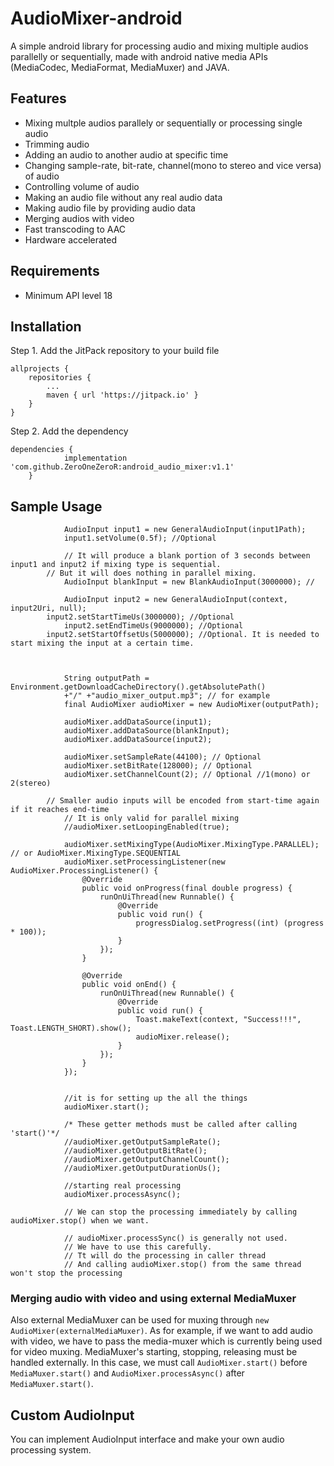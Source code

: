# AudioMixer-android
A simple android library for processing audio and mixing multiple audios parallelly or sequentially,
made with android native media APIs (MediaCodec, MediaFormat, MediaMuxer) and JAVA.


## Features
- Mixing multple audios parallely or sequentially or processing single audio
- Trimming audio
- Adding an audio to another audio at specific time
- Changing sample-rate, bit-rate, channel(mono to stereo and vice versa) of audio
- Controlling volume of audio
- Making an audio file without any real audio data
- Making audio file by providing audio data
- Merging audios with video
- Fast transcoding to AAC
- Hardware accelerated


## Requirements
- Minimum API level 18


## Installation
Step 1. Add the JitPack repository to your build file
````
allprojects {
	repositories {
		...
		maven { url 'https://jitpack.io' }
	}
}
````
Step 2. Add the dependency
````
dependencies {
	        implementation 'com.github.ZeroOneZeroR:android_audio_mixer:v1.1'
	}
````



## Sample Usage
````
            AudioInput input1 = new GeneralAudioInput(input1Path);
            input1.setVolume(0.5f); //Optional

            // It will produce a blank portion of 3 seconds between input1 and input2 if mixing type is sequential.
	    // But it will does nothing in parallel mixing.
            AudioInput blankInput = new BlankAudioInput(3000000); //

            AudioInput input2 = new GeneralAudioInput(context, input2Uri, null);
	    input2.setStartTimeUs(3000000); //Optional
            input2.setEndTimeUs(9000000); //Optional
	    input2.setStartOffsetUs(5000000); //Optional. It is needed to start mixing the input at a certain time.



            String outputPath = Environment.getDownloadCacheDirectory().getAbsolutePath()
            +"/" +"audio_mixer_output.mp3"; // for example
            final AudioMixer audioMixer = new AudioMixer(outputPath);

            audioMixer.addDataSource(input1);
            audioMixer.addDataSource(blankInput);
            audioMixer.addDataSource(input2);

            audioMixer.setSampleRate(44100); // Optional
            audioMixer.setBitRate(128000); // Optional
            audioMixer.setChannelCount(2); // Optional //1(mono) or 2(stereo)
	    
	    // Smaller audio inputs will be encoded from start-time again if it reaches end-time
            // It is only valid for parallel mixing
            //audioMixer.setLoopingEnabled(true);

            audioMixer.setMixingType(AudioMixer.MixingType.PARALLEL); // or AudioMixer.MixingType.SEQUENTIAL
            audioMixer.setProcessingListener(new AudioMixer.ProcessingListener() {
                @Override
                public void onProgress(final double progress) {
                    runOnUiThread(new Runnable() {
                        @Override
                        public void run() {
                            progressDialog.setProgress((int) (progress * 100));
                        }
                    });
                }

                @Override
                public void onEnd() {
                    runOnUiThread(new Runnable() {
                        @Override
                        public void run() {
                            Toast.makeText(context, "Success!!!", Toast.LENGTH_SHORT).show();
                            audioMixer.release();
                        }
                    });
                }
            });
            
            
            //it is for setting up the all the things
            audioMixer.start();
            
            /* These getter methods must be called after calling 'start()'*/
            //audioMixer.getOutputSampleRate();
            //audioMixer.getOutputBitRate();
            //audioMixer.getOutputChannelCount();
            //audioMixer.getOutputDurationUs();
            
            //starting real processing
            audioMixer.processAsync();
            
            // We can stop the processing immediately by calling audioMixer.stop() when we want.
            
            // audioMixer.processSync() is generally not used.
            // We have to use this carefully.
            // Tt will do the processing in caller thread
            // And calling audioMixer.stop() from the same thread won't stop the processing
````



### Merging audio with video and using external MediaMuxer
Also external MediaMuxer can be used for muxing through ````new AudioMixer(externalMediaMuxer)````.
As for example, if we want to add audio with video,
we have to pass the media-muxer which is currently being used for video muxing.
MediaMuxer's starting, stopping, releasing must be handled externally.
In this case, we must call ````AudioMixer.start()```` before ````MediaMuxer.start()```` and
````AudioMixer.processAsync()```` after ````MediaMuxer.start()````.

## Custom AudioInput
You can implement AudioInput interface and make your own audio processing system.
